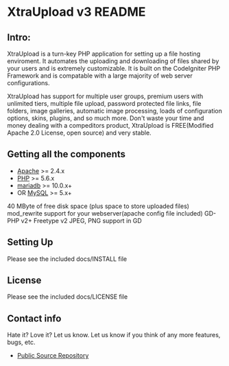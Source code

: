 XtraUpload v3 README
====================

## Intro:

XtraUpload is a turn-key PHP application for setting up a file hosting enviroment.
It automates the uploading and downloading of files shared by your users and is
extremely customizable. It is built on the CodeIgniter PHP Framework and is compatable
with a large majority of web server configurations.

XtraUpload has support for multiple user groups, premium users with unlimited tiers,
multiple file upload, password protected file links, file folders, image galleries,
automatic image processing, loads of configuration options, skins, plugins, and so
much more. Don't waste your time and money dealing with a compeditors product,
XtraUpload is FREE(Modified Apache 2.0 License, open source) and very stable.

## Getting all the components

* [Apache](http://httpd.apache.org/) >= 2.4.x
* [PHP](http://www.php.net/) >= 5.6.x
* [mariadb](http://mariadb.org) >= 10.0.x+
* OR [MySQL](http://www.mysql.com/) >= 5.x+

40 MByte of free disk space (plus space to store uploaded files)
mod_rewrite support for your webserver(apache config file included)
GD-PHP v2+
Freetype v2
JPEG, PNG support in GD

## Setting Up

Please see the included docs/INSTALL file

## License

Please see the included docs/LICENSE file

## Contact info

Hate it?  Love it?  Let us know.  Let us know if you think of any
more features, bugs, etc.

* [Public Source Repository](https://github.com/momo-i/xtraupload-v3)
